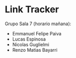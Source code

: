 
# Link Tracker

Grupo Sala 7 (horario mañana):
- Emmanuel Felipe Paiva
- Lucas Espinosa
- Nicolas Guglielmi
- Renzo Matias Bayarri